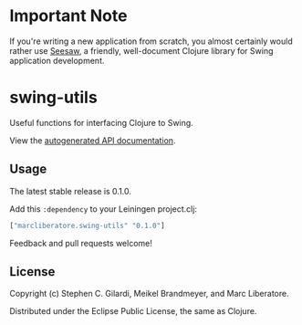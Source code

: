 # Important Note

If you're writing a new application from scratch, you almost certainly would
rather use [Seesaw], a friendly, well-document Clojure library for Swing 
application development.

[Seesaw]:https://github.com/daveray/seesaw

# swing-utils

Useful functions for interfacing Clojure to Swing.

View the [autogenerated API documentation](http://marcliberatore.github.io/swing-utils/).

## Usage

The latest stable release is 0.1.0.

Add this `:dependency` to your Leiningen project.clj:

```clojure
["marcliberatore.swing-utils" "0.1.0"]
```

Feedback and pull requests welcome!

## License

Copyright (c) Stephen C. Gilardi, Meikel Brandmeyer, and Marc Liberatore.

Distributed under the Eclipse Public License, the same as Clojure.
